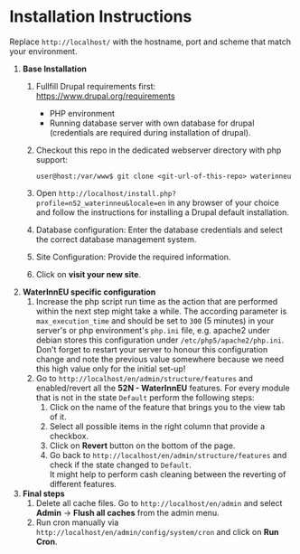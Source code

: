 # Installation Instructions

Replace ```http://localhost/``` with the hostname, port and scheme that match your environment.

1. **Base Installation**
    1. Fullfill Drupal requirements first: https://www.drupal.org/requirements
        * PHP environment
        * Running database server with own database for drupal (credentials are required during installation of drupal).
    1. Checkout this repo in the dedicated webserver directory with php support:

        ```user@host:/var/www$ git clone <git-url-of-this-repo> waterinneu```

    1. Open ```http://localhost/install.php?profile=n52_waterinneu&locale=en``` in any browser of your choice and follow the instructions for installing a Drupal default installation.
    1. Database configuration: Enter the database credentials and select the correct database management system.
    1. Site Configuration: Provide the required information.
    1. Click on **visit your new site**.
1. **WaterInnEU specific configuration**
    1. Increase the php script run time as the action that are performed within the next step might take a while. The according parameter is ```max_execution_time``` and should be set to ```300``` (5 minutes) in your server's or php environment's ```php.ini``` file, e.g. apache2 under debian stores this configuration under ```/etc/php5/apache2/php.ini```. Don't forget to restart your server to honour this configuration change and note the previous value somewhere because we need this high value only for the initial set-up!
    1. Go to ```http://localhost/en/admin/structure/features``` and enabled/revert all the **52N - WaterInnEU** features. For every module that is not in the state ```Default``` perform the following steps:
        1. Click on the name of the feature that brings you to the view tab of it.
        1. Select all possible items in the right column that provide a checkbox.
        1. Click on **Revert** button on the bottom of the page.
        1. Go back to ```http://localhost/en/admin/structure/features``` and check if the state changed to ```Default```.
        <br />It might help to perform cash cleaning between the reverting of different features.
1. **Final steps**
    1. Delete all cache files. Go to ```http://localhost/en/admin``` and select **Admin** &rarr; **Flush all caches** from the admin menu.
    1. Run cron manually via ```http://localhost/en/admin/config/system/cron``` and click on **Run Cron**.

